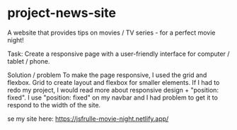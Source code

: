 # project-news-site

A website that provides tips on movies / TV series - for a perfect movie night!

Task:
Create a responsive page with a user-friendly interface for computer / tablet / phone.

Solution / problem
To make the page responsive, I used the grid and flexbox. 
Grid to create layout and flexbox for smaller elements. 
If I had to redo my project, I would read more about responsive design + "position: fixed".
I use "position: fixed" on my navbar and I had problem to get it to respond to the width of the site.



se my site here:
https://jsfrulle-movie-night.netlify.app/

